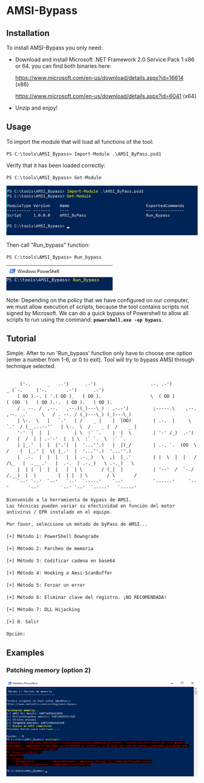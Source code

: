 # AMSI-Bypass

## Installation

To install AMSI-Bypass you only need:

- Download and install Microsoft .NET Framework 2.0 Service Pack 1 x86 or 64.  you can find both binaries here:


    https://www.microsoft.com/en-us/download/details.aspx?id=16614 (x86)
    
    https://www.microsoft.com/en-us/download/details.aspx?id=6041 (x64)

- Unzip and enjoy!

## Usage

To import the module that will load all functions of the tool:

`PS C:\tools\AMSI_Bypass> Import-Module .\AMSI_ByPass.psd1`

Verify that it has been loaded correctly:

`PS C:\tools\AMSI_Bypass> Get-Module`  

![Import and check module](/images/check-module.png)

Then call "Run_bypass" function:

`PS C:\tools\AMSI_Bypass> Run_bypass`

![Run_bypass](/images/Run-Bypass.png)

Note: Depending on the policy that we have configured on our computer, we must allow execution of scripts, because the tool contains scripts not signed by Microsoft. We can do a quick bypass of Powershell to allow all scripts to run using the command: **`powershell.exe -ep bypass`**.

## Tutorial

Simple. After to run 'Run_bypass' function only have to choose one option (enter a number from 1-6, or 0 to exit). Tool will try to bypass AMSI through technique selected.

```

     ('-.      _   .-')      .-')                    .-. .-')                   _ (`-.     ('-.       .-')      .-')    
    ( OO ).-. ( '.( OO )_   ( OO ).                  \  ( OO )                 ( (OO  )   ( OO ).-.  ( OO ).   ( OO ).  
    / . --. /  ,--.   ,--.)(_)---\_)   ,-.-')         ;-----.\    ,--.   ,--. _.`     \   / . --. / (_)---\_) (_)---\_) 
    | \-.  \   |   `.'   | /    _ |    |  |OO)        | .-.  |     \  `.'  / (__...--''   | \-.  \  /    _ |  /    _ |
    '-'  |  |  |         | \  :` `.    |  |  \        | '-' /_)  .-')     /   |  /  | | .-'-'  |  | \  :` `.  \  :` `.  
    | |_.'  |  |  |'.'|  |  '...''.)   |  |(_/        | .-. `.  (OO  \   /    |  |_.' |  \| |_.'  |  '...''.)  '...''.) 
    |  .-.  |  |  |   |  | .-._)   \  ,|  |_.'        | |  \  |  |   /  /\_   |  .___.'   |  .-.  | .-._)   \ .-._)   \ 
    |  | |  |  |  |   |  | \       / (_|  |           | '--'  /  `-./  /.__)  |  |        |  | |  | \       / \       / 
    `--' `--'  `--'   `--'  `-----'    `--'           `------'     `--'       `--'        `--' `--'  `-----'   `-----' 

Bienvenido a la herramienta de bypass de AMSI.
Las técnicas pueden variar su efectividad en función del motor antivirus / EPR instalado en el equipo.

Por favor, seleccione un método de byPass de AMSI...

[+] Método 1: PowerShell Downgrade

[+] Método 2: Parcheo de memoria

[+] Método 3: Codificar cadena en base64

[+] Método 4: Hooking a Amsi-ScanBuffer

[+] Método 5: Forzar un error

[+] Método 6: Eliminar clave del registro. ¡NO RECOMENDADA!

[+] Método 7: DLL Hijacking

[+] 0. Salir

Opción:
```

## Examples

### Patching memory (option 2)

![Example patching memory](/images/example-2.png)
